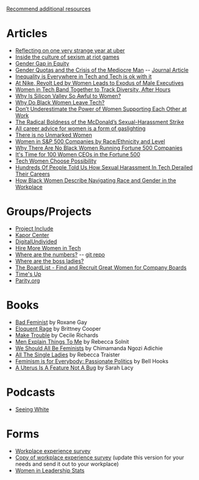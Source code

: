 [Recommend additional resources](https://github.com/FTP2018/HelloWorld/issues/4)
# Articles
* [Reflecting on one very strange year at uber](https://www.susanjfowler.com/blog/2017/2/19/reflecting-on-one-very-strange-year-at-uber)
* [Inside the culture of sexism at riot games](https://kotaku.com/inside-the-culture-of-sexism-at-riot-games-1828165483)
* [Gender Gap in Equity](https://blog.carta.com/gap-table/)
* [Gender Quotas and the Crisis of the Mediocre Man](http://blogs.lse.ac.uk/businessreview/2017/03/13/gender-quotas-and-the-crisis-of-the-mediocre-man/) -- [Journal Article](http://eprints.lse.ac.uk/69193/1/Besley_Gender%20quotas_2017.pdf)
* [Inequality is Everywhere in Tech and Tech is ok with it](https://peopleofcolorintech.com/articles/inequality-is-everywhere-in-tech-and-tech-is-ok-with-it/)
* [At Nike, Revolt Led by Women Leads to Exodus of Male Executives](https://www.nytimes.com/2018/04/28/business/nike-women.html)
* [Women in Tech Band Together to Track Diversity, After Hours](https://www.nytimes.com/2016/05/04/technology/women-in-tech-band-together-to-track-diversity-after-hours.html?_r=0)
* [Why Is Silicon Valley So Awful to Women?](https://www.theatlantic.com/magazine/archive/2017/04/why-is-silicon-valley-so-awful-to-women/517788/)
* [Why Do Black Women Leave Tech?](https://www.blacksintechnology.net/why-black-women-leave-tech/)
* [Don’t Underestimate the Power of Women Supporting Each Other at Work](https://hbr.org/2018/09/dont-underestimate-the-power-of-women-supporting-each-other-at-work?utm_campaign=hbr&utm_source=facebook&utm_medium=social)
* [The Radical Boldness of the McDonald’s Sexual-Harassment Strike](https://www.thecut.com/2018/09/mcdonalds-sexual-harassment-strike-takes-place-in-10-cities.html)
* [All career advice for women is a form of gaslighting](https://qz.com/work/1363399/all-career-advice-for-women-is-a-form-of-gaslighting/)
* [There is no Unmarked Women](http://academics.otc.edu/media/uploads/sites/2/2015/10/There-is-No-Unmarked-Women.pdf)
* [Women in S&P 500 Companies by Race/Ethnicity and Level](https://www.americanprogress.org/issues/women/reports/2017/05/21/432758/womens-leadership-gap/)
* [Why There Are No Black Women Running Fortune 500 Companies](http://fortune.com/2017/01/16/black-women-fortune-500/)
* [It's Time for 100 Women CEOs in the Fortune 500](https://www.rockefellerfoundation.org/blog/its-time-for-100-women-ceos-in-the-fortune-500/)
* [Tech Women Choose Possibility](https://www.recode.net/2015/5/13/11562596/tech-women-choose-possibility)
* [Hundreds Of People Told Us How Sexual Harassment In Tech Derailed Their Careers](https://www.buzzfeednews.com/article/doree/we-surveyed-hundreds-about-techs-harassment-problem)
* [How Black Women Describe Navigating Race and Gender in the Workplace](https://hbr.org/2018/03/how-black-women-describe-navigating-race-and-gender-in-the-workplace)
# Groups/Projects
* [Project Include](http://projectinclude.org/)
* [Kapor Center](https://www.kaporcenter.org/)
* [DigitalUndivided](https://www.digitalundivided.com/)
* [Hire More Women in Tech](https://www.hiremorewomenintech.com/)
* [Where are the numbers?](https://medium.com/@triketora/where-are-the-numbers-cb997a57252) -- [git repo](https://github.com/triketora/women-in-software-eng)
* [Where are the boss ladies?](https://www.wherearethebossladies.com/)
* [The BoardList - Find and Recruit Great Women for Company Boards](https://theboardlist.com/)
* [Time's Up](https://www.timesupnow.com/)
* [Parity.org](https://parity.org/)

# Books
* [Bad Feminist](https://www.goodreads.com/book/show/18813642-bad-feminist) by Roxane Gay
* [Eloquent Rage](https://www.goodreads.com/book/show/33574165-eloquent-rage) by Brittney Cooper
* [Make Trouble](https://www.goodreads.com/book/show/35721620-make-trouble) by Cecile Richards
* [Men Explain Things To Me](https://www.goodreads.com/book/show/18528190-men-explain-things-to-me) by Rebecca Solnit
* [We Should All Be Feminists](https://www.goodreads.com/book/show/22738563-we-should-all-be-feminists) by Chimamanda Ngozi Adichie
* [All The Single Ladies](https://www.goodreads.com/book/show/25814394-all-the-single-ladies) by Rebecca Traister
* [Feminism is for Everybody: Passionate Politics](https://www.goodreads.com/book/show/168484.Feminism_is_for_Everybody) by Bell Hooks
* [A Uterus Is A Feature Not A Bug](https://www.goodreads.com/book/show/34217568-a-uterus-is-a-feature-not-a-bug) by Sarah Lacy

# Podcasts
* [Seeing White](http://www.sceneonradio.org/seeing-white/)

# Forms
* [Workplace experience survey](https://docs.google.com/forms/d/e/1FAIpQLSeSaan1Fubh-oOGcxkjLFHN4Ophr8PlSYpLWgj4x2lls2rnYQ/viewform)
* [Copy of workplace experience survey](https://docs.google.com/forms/u/1/d/1cCTP0WzhmkmvDiGS1XkVCqCPQQTvdm4lUSgKwxqOD38/copy) (update this version for your needs and send it out to your workplace)
* [Women in Leadership Stats](https://docs.google.com/forms/d/e/1FAIpQLScARkv72KaHbcB2rpKBfCX9jKLlG2na7SeCNUKm1-gm-yOi0A/viewform)









